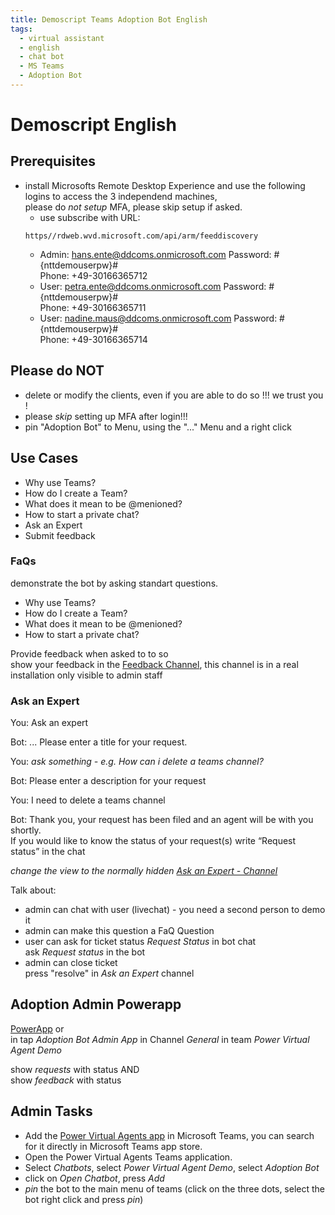```yaml
---
title: Demoscript Teams Adoption Bot English
tags:
  - virtual assistant
  - english
  - chat bot
  - MS Teams
  - Adoption Bot
---
```


# Demoscript English

## Prerequisites
  - install Microsofts Remote Desktop Experience and use the following logins to access the 3 independend machines,   
    please do _not setup_ MFA, please skip setup if asked.
    - use subscribe with URL: 
    ```
    https//rdweb.wvd.microsoft.com/api/arm/feeddiscovery
    ```
    - Admin: hans.ente@ddcoms.onmicrosoft.com Password: #{nttdemouserpw}#   
      Phone:  +49-30166365712
    - User: petra.ente@ddcoms.onmicrosoft.com Password: #{nttdemouserpw}#   
      Phone: +49-30166365711
    - User: nadine.maus@ddcoms.onmicrosoft.com Password: #{nttdemouserpw}#   
      Phone:  +49-30166365714

      
## Please do NOT
  - delete or modify the clients, even if you are able to do so !!! we trust you !
  - please *skip* setting up MFA after login!!!
  - pin "Adoption Bot" to Menu, using the "..." Menu and a right click
 
  
## Use Cases
  - Why use Teams?
  - How do I create a Team?
  - What does it mean to be @menioned?
  - How to start a private chat?
  - Ask an Expert
  - Submit feedback

### FaQs
 demonstrate the bot by asking standart questions.
  - Why use Teams?
  - How do I create a Team?
  - What does it mean to be @menioned?
  - How to start a private chat?

Provide feedback when asked to to so   
show your feedback in the [Feedback Channel](https://teams.microsoft.com/l/channel/19%3a96daaaa872144d37bc7ee0dda7335f51%40thread.tacv2/User%2520Feedback?groupId=5c9297ab-bb81-48f5-869a-0bb06d597eb4&tenantId=81814973-9a47-4fb4-8feb-139dcaef5bc8), this channel is in a real installation only visible to admin staff


### Ask an Expert
  You: Ask an expert

  Bot: ... Please enter a title for your request.

  You: *ask something - e.g. How can i delete a teams channel?*

  Bot: Please enter a description for your request

  You: I need to delete a teams channel

  Bot: 
  Thank you, your request has been filed and an agent will be with you shortly.    
  If you would like to know the status of your request(s) write “Request status” in the chat   

  *change the view to the normally hidden [Ask an Expert - Channel](https://teams.microsoft.com/l/channel/19%3afd70d94ddada4839bea37d207c6f2ac7%40thread.tacv2/Ask%2520an%2520Expert?groupId=5c9297ab-bb81-48f5-869a-0bb06d597eb4&tenantId=81814973-9a47-4fb4-8feb-139dcaef5bc8)*

  Talk about:

  - admin can chat with user (livechat) - you need a second person to demo it
  - admin can make this question a FaQ Question
  - user can ask for ticket status *Request Status* in bot chat   
    ask *Request status* in the bot
  - admin can close ticket   
    press "resolve" in *Ask an Expert* channel
    
## Adoption Admin Powerapp
[PowerApp](https://apps.powerapps.com/play/36e9cac5-2e5c-4f90-9782-8eabf928f2ee?tenantId=81814973-9a47-4fb4-8feb-139dcaef5bc8&hint=a89da10d-401d-41e9-b619-2c1e39a689ee) or   
in tap *Adoption Bot Admin App* in Channel *General* in team *Power Virtual Agent Demo*

show *requests* with status AND   
show *feedback* with status




## Admin Tasks
  - Add the [Power Virtual Agents app](https://teams.microsoft.com/l/app/1850b8bb-76ac-411c-9637-08f7d1812d35?source=store-copy-link) in Microsoft Teams, you can search for it directly in Microsoft Teams app store.
  - Open the Power Virtual Agents Teams application.
  - Select *Chatbots*, select *Power Virtual Agent Demo*, select *Adoption Bot*
  - click on *Open Chatbot*, press *Add*
  - *pin* the bot to the main menu of teams (click on the three dots, select the bot right click and press *pin*)

    





   
